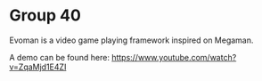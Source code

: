 # Group 40

Evoman is a video game playing framework inspired on Megaman.

A demo can be found here:  https://www.youtube.com/watch?v=ZqaMjd1E4ZI
